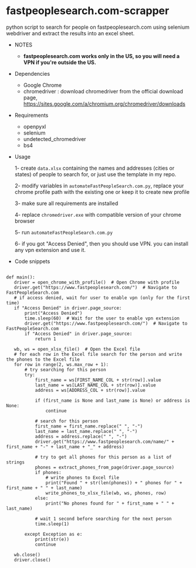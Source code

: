 # fastpeoplesearch.com-scrapper
python script to search for people on fastpeoplesearch.com using selenium webdriver and extract the results into an excel sheet.

- NOTES
  - **fastpeoplesearch.com works only in the US, so you will need a VPN if you're outside the US.**


- Dependencies
  - Google Chrome
  - chromedriver : download chromedriver from the official download page, https://sites.google.com/a/chromium.org/chromedriver/downloads


- Requirements
  - openpyxl
  - selenium
  - undetected_chromedriver
  - bs4


- Usage

  1- create ```data.xlsx``` containing the names and addresses (cities or states) of people to search for, or just use the template in my repo.  

  2- modify variables in ```automateFastPeopleSearch.com.py```, replace your chrome profile path with the existing one or keep it to create new profile

  3- make sure all requirements are installed

  4- replace ```chromedriver.exe``` with compatible version of your chrome browser

  5- run ```automateFastPeopleSearch.com.py```

  6- if you got "Access Denied", then you should use VPN. you can install any vpn extension and use it. 


- Code snippets

 ```
  
def main():
    driver = open_chrome_with_profile()  # Open Chrome with profile
    driver.get("https://www.fastpeoplesearch.com/")  # Navigate to FastPeopleSearch.com
    # if access denied, wait for user to enable vpn (only for the first time)
    if "Access Denied" in driver.page_source:
        print("Access Denied")
        time.sleep(60)  # Wait for the user to enable vpn extension
        driver.get("https://www.fastpeoplesearch.com/")  # Navigate to FastPeopleSearch.com
        if "Access Denied" in driver.page_source:
            return 1

    wb, ws = open_xlsx_file()  # Open the Excel file
    # for each row in the Excel file search for the person and write the phones to the Excel file
    for row in range(2, ws.max_row + 1):
        # try searching for this person
        try:
            first_name = ws[FIRST_NAME_COL + str(row)].value
            last_name = ws[LAST_NAME_COL + str(row)].value
            address = ws[ADDRESS_COL + str(row)].value

            if (first_name is None and last_name is None) or address is None:
                continue

            # search for this person
            first_name = first_name.replace(" ", "-")
            last_name = last_name.replace(" ", "-")
            address = address.replace(" ", "-")
            driver.get("https://www.fastpeoplesearch.com/name/" + first_name + "-" + last_name + "_" + address)

            # try to get all phones for this person as a list of strings
            phones = extract_phones_from_page(driver.page_source)
            if phones:
                # write phones to Excel file
                print("Found " + str(len(phones)) + " phones for " + first_name + " " + last_name)
                write_phones_to_xlsx_file(wb, ws, phones, row)
            else:
                print("No phones found for " + first_name + " " + last_name)

            # wait 1 second before searching for the next person
            time.sleep(1)

        except Exception as e:
            print(str(e))
            continue

    wb.close()
    driver.close()

 ```
